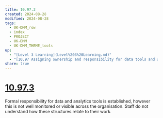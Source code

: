 ```yaml
---
title: 10.97.3
created: 2024-08-28
modified: 2024-08-28
tags:
  - UK-DMM_row
  - index
  - PROJECT
  - UK-DMM
  - UK-DMM_THEME_tools
up:
  - "[Level 3 Learning](Level%203%20Learning.md)"
  - "[10.97 Assigning ownership and responsibility for data tools and systems](10.97%20Assigning%20ownership%20and%20responsibility%20for%20data%20tools%20and%20systems.md)"
share: true
---
```

# [10.97.3](10.97.3.md)

Formal responsibility for data and analytics tools is established, however this is not well monitored or visible across the organisation. Staff do not understand how these structures relate to their work.
